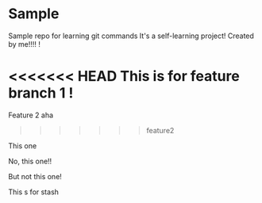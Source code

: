 # Sample
Sample repo for learning git commands 
It's a self-learning project!
Created by me!!!!
!

<<<<<<< HEAD
This is for feature branch 1 !
=======
Feature 2 aha
>>>>>>> feature2

This one

No, this one!!

But not this one!

This s for stash